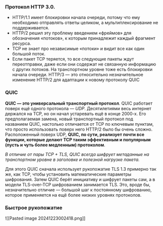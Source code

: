 ### Протокол HTTP 3.0.
- HTTP/1.1 имеет блокировки начала очереди, потому что ему необходимо отправлять ответы целиком, а мультиплексирование не поддерживается.
- HTTP/2 решил эту проблему введением «фреймов» для обозначения «потоков», к которым принадлежит каждый фрагмент ресурса.
- TCP не знает про независимые «потоки» и видит все как один большой поток.
- Если пакет TCP теряется, то все следующие пакеты ждут переотправки, даже если они содержат не связанную информацию с других потоков. На транспортном уровне тоже есть блокировки начала очереди.
HTTP/3 — это относительно незначительное изменение HTTP/2 для адаптации к новому протоколу QUIC

### QUIC
**QUIC — это универсальный транспортный протокол**. QUIC работает поверх ещё одного протокола — _UDP_.
Десятилетиями весь интернет держался на TCP, но он начал устаревать ещё в конце 2000-х. Его предполагаемая замена, новый транспортный протокол под названием QUIC, настолько отличается от TCP по ключевым пунктам, что просто использовать поверх него HTTP/2 было бы очень сложно.
Расположенный поверх UDP, **QUIC, по сути, реализует почти все функции, которые делают TCP таким эффективным и популярным (пусть и чуть более медленным) протоколом**.

_В отличие от пары TCP + TLS, QUIC всегда шифрует метаданные на транспортном уровне в заголовке и полезной нагрузке пакета._

Для этого QUIC сначала использует рукопожатие TLS 1.3 примерно так же, как TCP, чтобы установить математические параметры шифрования. Затем QUIC берёт инициативу и шифрует пакеты сам, а в модели TLS-over-TCP шифрованием занимается TLS. Это, вроде бы, незначительно отличие — большой шаг к постоянному шифрованию, которое применяется на ещё более низких уровнях протоколов.

### Быстрое рукопожатие
![[Pasted image 20241223002418.png]]
